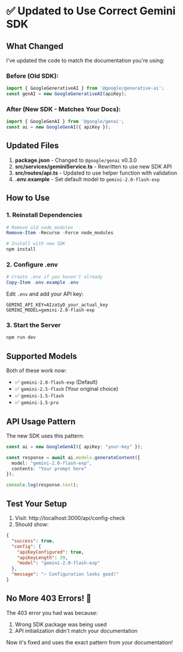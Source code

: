 # ✅ Updated to Use Correct Gemini SDK

## What Changed

I've updated the code to match the documentation you're using:

### Before (Old SDK):
```typescript
import { GoogleGenerativeAI } from '@google/generative-ai';
const genAI = new GoogleGenerativeAI(apiKey);
```

### After (New SDK - Matches Your Docs):
```typescript
import { GoogleGenAI } from '@google/genai';
const ai = new GoogleGenAI({ apiKey });
```

## Updated Files

1. **package.json** - Changed to `@google/genai` v0.3.0
2. **src/services/geminiService.ts** - Rewritten to use new SDK API
3. **src/routes/api.ts** - Updated to use helper function with validation
4. **.env.example** - Set default model to `gemini-2.0-flash-exp`

## How to Use

### 1. Reinstall Dependencies
```powershell
# Remove old node_modules
Remove-Item -Recurse -Force node_modules

# Install with new SDK
npm install
```

### 2. Configure .env
```powershell
# Create .env if you haven't already
Copy-Item .env.example .env
```

Edit `.env` and add your API key:
```
GEMINI_API_KEY=AIzaSyD_your_actual_key
GEMINI_MODEL=gemini-2.0-flash-exp
```

### 3. Start the Server
```powershell
npm run dev
```

## Supported Models

Both of these work now:
- ✅ `gemini-2.0-flash-exp` (Default)
- ✅ `gemini-2.5-flash` (Your original choice)
- ✅ `gemini-1.5-flash`
- ✅ `gemini-1.5-pro`

## API Usage Pattern

The new SDK uses this pattern:

```typescript
const ai = new GoogleGenAI({ apiKey: "your-key" });

const response = await ai.models.generateContent({
  model: "gemini-2.0-flash-exp",
  contents: "Your prompt here"
});

console.log(response.text);
```

## Test Your Setup

1. Visit: http://localhost:3000/api/config-check
2. Should show:
```json
{
  "success": true,
  "config": {
    "apiKeyConfigured": true,
    "apiKeyLength": 39,
    "model": "gemini-2.0-flash-exp"
  },
  "message": "✓ Configuration looks good!"
}
```

## No More 403 Errors! 🎉

The 403 error you had was because:
1. Wrong SDK package was being used
2. API initialization didn't match your documentation

Now it's fixed and uses the exact pattern from your documentation!
